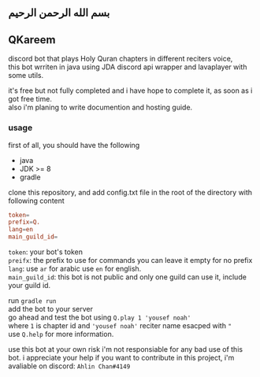 ## بسم الله الرحمن الرحيم  

## QKareem  

discord bot that plays Holy Quran chapters in different reciters voice,  
this bot wrriten in java using JDA discord api wrapper and lavaplayer with some utils.  

it's free but not fully completed and i have hope to complete it, as soon as i got free time.  
also i'm planing to write documention and hosting guide.  

### usage

first of all, you should have the following  
- java  
- JDK >= 8  
- gradle  

clone this repository, and add config.txt file in the root of the directory with following content  
```conf
token=
prefix=Q.
lang=en
main_guild_id=
```
`token`: your bot's token  
`preifx`: the prefix to use for commands you can leave it empty for no prefix  
`lang`: use `ar` for arabic use `en` for english.  
`main_guild_id`: this bot is not public and only one guild can use it, include your guild id.  

run `gradle run`  
add the bot to your server  
go ahead and test the bot using `Q.play 1 'yousef noah'`  
where `1` is chapter id and `'yousef noah'` reciter name esacped with `"`  
use `Q.help` for more information.  

use this bot at your own risk i'm not responsiable for any bad use of this bot.
i appreciate your help if you want to contribute in this project, i'm avaliable on discord: `Ahlin Chan#4149`
